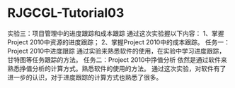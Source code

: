 # RJGCGL-Tutorial03
实验三：项目管理中的进度跟踪和成本跟踪
通过这次实验握以下内容： 
1、掌握Project 2010中资源的进度跟踪；
2、掌握Project 2010中的成本跟踪。
任务一：Project 2010中进度跟踪
通过实验来熟悉软件的使用，在实验中学习进度跟踪，甘特图等任务跟踪的方法。
任务二：Project 2010中挣值分析
依然是通过软件来熟悉挣值分析的计算方式。熟悉软件的使用的方法。
通过这次实验，对软件有了进一步的认识，对于进度跟踪的计算方式也熟悉了很多。
